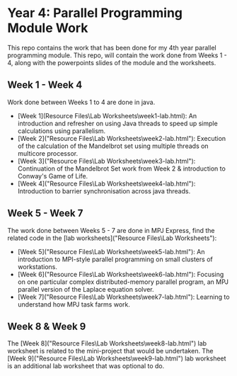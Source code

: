 # Year 4: Parallel Programming Module Work

This repo contains the work that has been done for my 4th year parallel programming module. This repo, will contain the work done from Weeks 1 - 4, along with the powerpoints slides of the module and the worksheets.

## Week 1 - Week 4
Work done between Weeks 1 to 4 are done in java.
- [Week 1](Resource Files\Lab Worksheets\week1-lab.html): An introduction and refresher on using Java threads to speed up simple calculations using parallelism.
- [Week 2]("Resource Files\Lab Worksheets\week2-lab.html"): Execution of the calculation of the Mandelbrot set using multiple threads on multicore processor.
- [Week 3]("Resource Files\Lab Worksheets\week3-lab.html"): Continuation of the Mandelbrot Set work from Week 2 & introduction to Conway's Game of Life.
- [Week 4]("Resource Files\Lab Worksheets\week4-lab.html"): Introduction to barrier synchronisation across java threads.

## Week 5 - Week 7
The work done between Weeks 5 - 7 are done in MPJ Express, find the related code in the [lab worksheets]("Resource Files\Lab Worksheets"):
- [Week 5]("Resource Files\Lab Worksheets\week5-lab.html"): An introduction to MPI-style parallel programming on small clusters of workstations.
- [Week 6]("Resource Files\Lab Worksheets\week6-lab.html"): Focusing on one particular complex distributed-memory parallel program, an MPJ parallel version of the Laplace equation solver.
- [Week 7]("Resource Files\Lab Worksheets\week7-lab.html"): Learning to understand how MPJ task farms work.

## Week 8 & Week 9
The [Week 8]("Resource Files\Lab Worksheets\week8-lab.html") lab worksheet is related to the mini-project that would be undertaken.
The [Week 9]("Resource Files\Lab Worksheets\week9-lab.html") lab worksheet is an additional lab worksheet that was optional to do.

